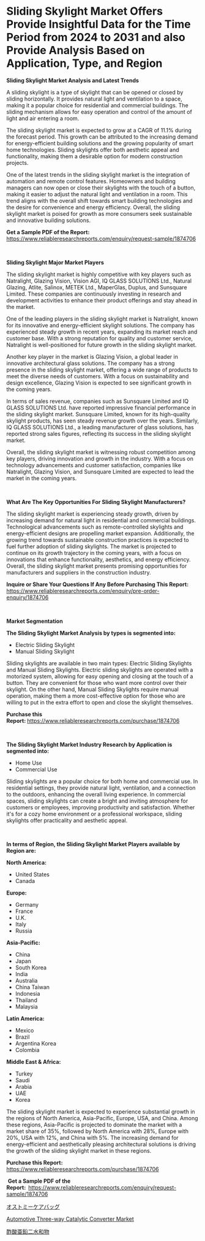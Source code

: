 <p><h1>Sliding Skylight Market Offers Provide Insightful Data for the Time Period from 2024 to 2031 and also Provide Analysis Based on Application, Type, and Region</h1></p><p><strong>Sliding Skylight Market Analysis and Latest Trends</strong></p>
<p><p>A sliding skylight is a type of skylight that can be opened or closed by sliding horizontally. It provides natural light and ventilation to a space, making it a popular choice for residential and commercial buildings. The sliding mechanism allows for easy operation and control of the amount of light and air entering a room.</p><p>The sliding skylight market is expected to grow at a CAGR of 11.1% during the forecast period. This growth can be attributed to the increasing demand for energy-efficient building solutions and the growing popularity of smart home technologies. Sliding skylights offer both aesthetic appeal and functionality, making them a desirable option for modern construction projects.</p><p>One of the latest trends in the sliding skylight market is the integration of automation and remote control features. Homeowners and building managers can now open or close their skylights with the touch of a button, making it easier to adjust the natural light and ventilation in a room. This trend aligns with the overall shift towards smart building technologies and the desire for convenience and energy efficiency. Overall, the sliding skylight market is poised for growth as more consumers seek sustainable and innovative building solutions.</p></p>
<p><strong>Get a Sample PDF of the Report:&nbsp;</strong> <a href="https://www.reliableresearchreports.com/enquiry/request-sample/1874706">https://www.reliableresearchreports.com/enquiry/request-sample/1874706</a></p>
<p>&nbsp;</p>
<p><strong>Sliding Skylight Major Market Players</strong></p>
<p><p>The sliding skylight market is highly competitive with key players such as Natralight, Glazing Vision, Vision AGI, IQ GLASS SOLUTIONS Ltd., Natural Glazing, Atlite, Salinox, METEK Ltd., MaperGlas, Duplus, and Sunsquare Limited. These companies are continuously investing in research and development activities to enhance their product offerings and stay ahead in the market.</p><p>One of the leading players in the sliding skylight market is Natralight, known for its innovative and energy-efficient skylight solutions. The company has experienced steady growth in recent years, expanding its market reach and customer base. With a strong reputation for quality and customer service, Natralight is well-positioned for future growth in the sliding skylight market.</p><p>Another key player in the market is Glazing Vision, a global leader in innovative architectural glass solutions. The company has a strong presence in the sliding skylight market, offering a wide range of products to meet the diverse needs of customers. With a focus on sustainability and design excellence, Glazing Vision is expected to see significant growth in the coming years.</p><p>In terms of sales revenue, companies such as Sunsquare Limited and IQ GLASS SOLUTIONS Ltd. have reported impressive financial performance in the sliding skylight market. Sunsquare Limited, known for its high-quality skylight products, has seen steady revenue growth over the years. Similarly, IQ GLASS SOLUTIONS Ltd., a leading manufacturer of glass solutions, has reported strong sales figures, reflecting its success in the sliding skylight market.</p><p>Overall, the sliding skylight market is witnessing robust competition among key players, driving innovation and growth in the industry. With a focus on technology advancements and customer satisfaction, companies like Natralight, Glazing Vision, and Sunsquare Limited are expected to lead the market in the coming years.</p></p>
<p>&nbsp;</p>
<p><strong>What Are The Key Opportunities For Sliding Skylight Manufacturers?</strong></p>
<p><p>The sliding skylight market is experiencing steady growth, driven by increasing demand for natural light in residential and commercial buildings. Technological advancements such as remote-controlled skylights and energy-efficient designs are propelling market expansion. Additionally, the growing trend towards sustainable construction practices is expected to fuel further adoption of sliding skylights. The market is projected to continue on its growth trajectory in the coming years, with a focus on innovations that enhance functionality, aesthetics, and energy efficiency. Overall, the sliding skylight market presents promising opportunities for manufacturers and suppliers in the construction industry.</p></p>
<p><strong>Inquire or Share Your Questions If Any Before Purchasing This Report:</strong> <a href="https://www.reliableresearchreports.com/enquiry/pre-order-enquiry/1874706">https://www.reliableresearchreports.com/enquiry/pre-order-enquiry/1874706</a></p>
<p>&nbsp;</p>
<p><strong>Market Segmentation</strong></p>
<p><strong>The Sliding Skylight Market Analysis by types is segmented into:</strong></p>
<p><ul><li>Electric Sliding Skylight</li><li>Manual Sliding Skylight</li></ul></p>
<p><p>Sliding skylights are available in two main types: Electric Sliding Skylights and Manual Sliding Skylights. Electric sliding skylights are operated with a motorized system, allowing for easy opening and closing at the touch of a button. They are convenient for those who want more control over their skylight. On the other hand, Manual Sliding Skylights require manual operation, making them a more cost-effective option for those who are willing to put in the extra effort to open and close the skylight themselves.</p></p>
<p><strong>Purchase this Report:&nbsp;</strong><a href="https://www.reliableresearchreports.com/purchase/1874706">https://www.reliableresearchreports.com/purchase/1874706</a></p>
<p>&nbsp;</p>
<p><strong>The Sliding Skylight Market Industry Research by Application is segmented into:</strong></p>
<p><ul><li>Home Use</li><li>Commercial Use</li></ul></p>
<p><p>Sliding skylights are a popular choice for both home and commercial use. In residential settings, they provide natural light, ventilation, and a connection to the outdoors, enhancing the overall living experience. In commercial spaces, sliding skylights can create a bright and inviting atmosphere for customers or employees, improving productivity and satisfaction. Whether it's for a cozy home environment or a professional workspace, sliding skylights offer practicality and aesthetic appeal.</p></p>
<p>&nbsp;</p>
<p><strong>In terms of Region, the Sliding Skylight Market Players available by Region are:</strong></p>
<p>
    <p> <strong> North America: </strong>
        <ul>
            <li>United States</li>
            <li>Canada</li>
        </ul>
        </p> 
    <p> <strong> Europe: </strong>
        <ul>
            <li>Germany</li>
            <li>France</li>
            <li>U.K.</li>
            <li>Italy</li>
            <li>Russia</li>
        </ul>
        </p> 
    <p> <strong> Asia-Pacific: </strong>
        <ul>
            <li>China</li>
            <li>Japan</li>
            <li>South Korea</li>
            <li>India</li>
            <li>Australia</li>
            <li>China Taiwan</li>
            <li>Indonesia</li>
            <li>Thailand</li>
            <li>Malaysia</li>
        </ul>
        </p> 
    <p> <strong> Latin America: </strong>
        <ul>
            <li>Mexico</li>
            <li>Brazil</li>
            <li>Argentina Korea</li>
            <li>Colombia</li>
        </ul>
        </p> 
    <p> <strong> Middle East & Africa: </strong>
        <ul>
            <li>Turkey</li>
            <li>Saudi</li>
            <li>Arabia</li>
            <li>UAE</li>
            <li>Korea</li>
        </ul>
    </p>
    </p>
<p><p>The sliding skylight market is expected to experience substantial growth in the regions of North America, Asia-Pacific, Europe, USA, and China. Among these regions, Asia-Pacific is projected to dominate the market with a market share of 35%, followed by North America with 28%, Europe with 20%, USA with 12%, and China with 5%. The increasing demand for energy-efficient and aesthetically pleasing architectural solutions is driving the growth of the sliding skylight market in these regions.</p></p>
<p><strong>Purchase this Report: </strong><a href="https://www.reliableresearchreports.com/purchase/1874706">https://www.reliableresearchreports.com/purchase/1874706</a></p>
<p>&nbsp;<strong>Get a Sample PDF of the Report:&nbsp;&nbsp;</strong><a href="https://www.reliableresearchreports.com/enquiry/request-sample/1874706">https://www.reliableresearchreports.com/enquiry/request-sample/1874706</a></p>
<p><strong></strong></p>
<p><p><a href="https://github.com/Sophiaard2003/Market-Research-Report-List-1/blob/main/17347916238.md">オストミーケアバッグ</a></p><p><a href="https://automatic-knee-4c7.notion.site/Automotive-Three-way-Catalytic-Converter-Market-A-Comprehensive-Report-of-its-Market-Share-Growth-2ee8f309afa44a9e85fbdae5cb043745">Automotive Three-way Catalytic Converter Market</a></p><p><a href="https://medium.com/@jordanilliamson678678/%E4%BA%9C%E9%89%9B%E9%85%A2%E9%85%B8%E3%82%B8%E3%83%8F%E3%82%A4%E3%83%89%E3%83%AC%E3%83%BC%E3%83%88%E5%B8%82%E5%A0%B4-%E3%82%BF%E3%82%A4%E3%83%97-%E7%94%A8%E9%80%94-%E3%81%8A%E3%82%88%E3%81%B3%E5%9C%B0%E7%90%86%E3%81%AB%E3%82%88%E3%82%8B%E5%8C%85%E6%8B%AC%E7%9A%84%E8%A9%95%E4%BE%A1-a63a7ee5a9a6">酢酸亜鉛二水和物</a></p></p>